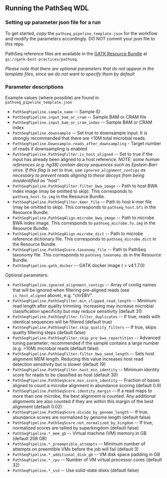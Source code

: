 ## Running the PathSeq WDL

### Setting up parameter json file for a run

To get started, *copy* the ``pathseq_pipeline_template.json`` for the workflow and modify the parameters accordingly.
DO NOT commit your json file to this repo.

PathSeq reference files are available in the [GATK Resource Bundle](https://gatk.broadinstitute.org/hc/en-us/articles/360035890811-Resource-bundle) at `gs://gatk-best-practices/pathseq`.

*Please note that there are optional parameters that do not appear in the template files, since we do not want to specify them by default*

### Parameter descriptions

Example values (where possible) are found in ``pathseq_pipeline_template.json``

- ``PathSeqPipeline.sample_name`` -- Sample ID
- ``PathSeqPipeline.input_bam_or_cram`` -- Sample BAM or CRAM file
- ``PathSeqPipeline.input_bam_or_cram_index`` -- Sample BAM or CRAM index
- ``PathSeqPipeline.downsample`` -- Set true to downsample input. It is strongly recommended that there are <10M total microbial reads.
- ``PathSeqPipeline.Downsample.reads_after_downsampling`` - Target number of reads if downsampling is enabled
- ``PathSeqPipeline.PathSeqFilter.is_host_aligned`` -- Set to true if the input has already been aligned to a host reference. *NOTE: some human references (e.g. hg38) contain decoy sequences such as Epstein-Barr virus. If this flag is set to true, use `ignored_alignment_contigs` as necessary to prevent reads aligning to these decoys from being misidentified as "host".*
- ``PathSeqPipeline.PathSeqFilter.filter_bwa_image`` -- Path to host BWA index image (may be omitted to skip). This corresponds to `pathseq_host.fa.img` in the Resource Bundle.
- ``PathSeqPipeline.PathSeqFilter.kmer_file`` -- Path to host k-mer file (may be omitted to skip). This corresponds to `pathseq_host.bfi` in the Resource Bundle.
- ``PathSeqPipeline.PathSeqAlign.microbe_bwa_image`` -- Path to microbe BWA index image. This corresponds to `pathseq_microbe.fa.img` in the Resource Bundle.
- ``PathSeqPipeline.PathSeqAlign.microbe_dict`` -- Path to microbe reference dictionary file. This corresponds to `pathseq_microbe.dict` in the Resource Bundle.
- ``PathSeqPipeline.PathSeqScore.taxonomy_file`` -- Path to PathSeq taxonomy file. This corresponds to `pathseq_taxonomy.db` in the Resource Bundle.
- ``PathSeqPipeline.gatk_docker`` -- GATK docker image ( > v4.1.7.0)

Optional parameters:

- ``PathSeqPipeline.ignored_alignment_contigs`` -- Array of contig names that will be ignored when filtering pre-aligned reads (see `is_host_aligned` above), e.g. "chrEBV".
- ``PathSeqPipeline.PathSeqFilter.min_clipped_read_length`` -- Minimum read length after quality trimming. Increasing may increase microbial classification specificity but may reduce sensitivity (default 31)
- ``PathSeqPipeline.PathSeqFilter.filter_duplicates`` -- If true, reads with identical sequences will be filtered (default true)
- ``PathSeqPipeline.PathSeqFilter.skip_quality_filters`` -- If true, skips quality filtering steps (default false)
- ``PathSeqPipeline.PathSeqFilter.skip_pre_bwa_repartition`` -- Advanced tuning parameter; recommended if the sample contains a large number (e.g. >10M) microbial reads (default false)
- ``PathSeqPipeline.PathSeqFilter.filter_bwa_seed_length`` -- Sets host alignment MEM length. Reducing this value increases host read detection sensitivity but is slower (default 19) 
- ``PathSeqPipeline.PathSeqFilter.host_min_identity`` -- Minimum identity score for reads to be classified as host (default 30)
- ``PathSeqPipeline.PathSeqScore.min_score_identity`` -- Fraction of bases aligned to count a microbe alignment in abundance scoring (default 0.9)
- ``PathSeqPipeline.PathSeqScore.identity_margin`` -- If a read maps to more than one microbe, the best alignment is counted. Any additional alignments are also counted if they are within this margin of the best alignment (default 0.02)
- ``PathSeqPipeline.PathSeqScore.divide_by_genome_length`` -- If true, abundance scores are normalized by genome length (default false)
- ``PathSeqPipeline.PathSeqScore.not_normalized_by_kingdom`` -- If true, normalized scores are tallied by superkingdom (default false)
- ``PathSeqPipeline.*_mem_gb`` -- Virtual machine (VM) memory in GB (default 208 GB)
- ``PathSeqPipeline.*_preemptible_attempts`` -- Minimum number of attempts on preemtible VMs before the job will fail (default 3)
- ``PathSeqPipeline.*_additional_disk_gb`` -- VM disk space padding in GB
- ``PathSeqPipeline.*_cpu`` -- Number of VM virtual processor cores (default 32)
- ``PathSeqPipeline.*_ssd`` -- Use solid-state disks (default false)
